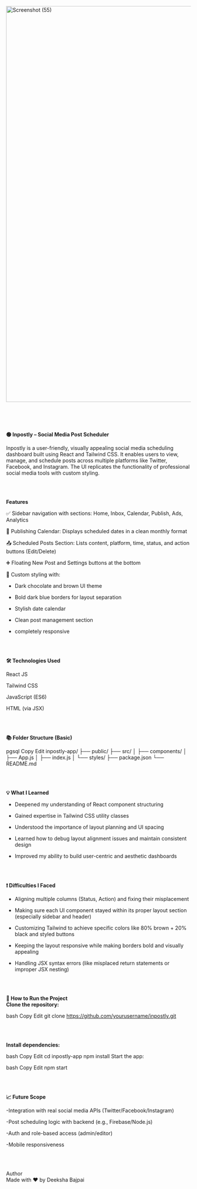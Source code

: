 


<img width="1920" height="1080" alt="Screenshot (55)" src="https://github.com/user-attachments/assets/43d0c859-64e8-4449-96da-0d89399401c4" />

<br> <br> <br>



**🟢 Inpostly – Social Media Post Scheduler**

Inpostly is a user-friendly, visually appealing social media scheduling dashboard built using React and Tailwind CSS. It enables users to view, manage, 
and schedule posts across multiple platforms like Twitter, Facebook, and Instagram. The UI replicates the functionality of professional social media tools with custom styling.

<br> <br>

**Features**

✅ Sidebar navigation with sections: Home, Inbox, Calendar, Publish, Ads, Analytics

📅 Publishing Calendar: Displays scheduled dates in a clean monthly format

📤 Scheduled Posts Section: Lists content, platform, time, status, and action buttons (Edit/Delete)

➕ Floating New Post and Settings buttons at the bottom

🎨 Custom styling with:

- Dark chocolate and brown UI theme

- Bold dark blue borders for layout separation

- Stylish date calendar

- Clean post management section

- completely responsive 

<br> <br>



**🛠️ Technologies Used**

React JS 


Tailwind CSS 


JavaScript (ES6) 


HTML (via JSX) 


<br> <br>


**📚 Folder Structure (Basic)**

pgsql
Copy
Edit
inpostly-app/
├── public/
├── src/
│   ├── components/
│   ├── App.js
│   ├── index.js
│   └── styles/
├── package.json
└── README.md


<br> <br>


**💡 What I Learned**

- Deepened my understanding of React component structuring

- Gained expertise in Tailwind CSS utility classes

- Understood the importance of layout planning and UI spacing

- Learned how to debug layout alignment issues and maintain consistent design

- Improved my ability to build user-centric and aesthetic dashboards

<br> <br>




**❗ Difficulties I Faced**

- Aligning multiple columns (Status, Action) and fixing their misplacement

- Making sure each UI component stayed within its proper layout section (especially sidebar and header)

- Customizing Tailwind to achieve specific colors like 80% brown + 20% black and styled buttons

- Keeping the layout responsive while making borders bold and visually appealing

- Handling JSX syntax errors (like misplaced return statements or improper JSX nesting)

<br> <br>



**🚀 How to Run the Project**
<br> 
**Clone the repository:**

bash
Copy
Edit
git clone https://github.com/yourusername/inpostly.git


<br> <br>

**Install dependencies:**

bash
Copy
Edit
cd inpostly-app
npm install
Start the app:

bash
Copy
Edit
npm start


<br> <br> 



**📈 Future Scope**

-Integration with real social media APIs (Twitter/Facebook/Instagram)

-Post scheduling logic with backend (e.g., Firebase/Node.js)

-Auth and role-based access (admin/editor)

-Mobile responsiveness

 
 
 <br> <br> 
 
 
 
Author
<br>
Made with ❤️ by Deeksha Bajpai













